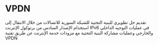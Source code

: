 # VPDN
تقديم حل تطويري للبنية التحتية للشبكة السورية للاتصالات من خلال الانتقال إلى استخدام الإصدار السادس من برتوكول الإنترنت IPv6 في عمليات التوجيه الداخلي والخارجي وعمليات مشاركة البنية التحتية مع مزودات خدمة الإنترنت عن طريق تقنية VPDN
